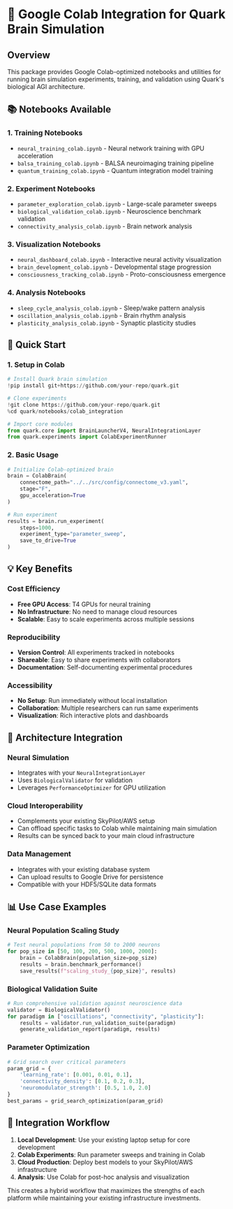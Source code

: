 # 🧠 Google Colab Integration for Quark Brain Simulation

## Overview

This package provides Google Colab-optimized notebooks and utilities for running brain simulation experiments, training, and validation using Quark's biological AGI architecture.

## 📚 Notebooks Available

### 1. **Training Notebooks**
- `neural_training_colab.ipynb` - Neural network training with GPU acceleration
- `balsa_training_colab.ipynb` - BALSA neuroimaging training pipeline
- `quantum_training_colab.ipynb` - Quantum integration model training

### 2. **Experiment Notebooks**
- `parameter_exploration_colab.ipynb` - Large-scale parameter sweeps
- `biological_validation_colab.ipynb` - Neuroscience benchmark validation
- `connectivity_analysis_colab.ipynb` - Brain network analysis

### 3. **Visualization Notebooks**
- `neural_dashboard_colab.ipynb` - Interactive neural activity visualization
- `brain_development_colab.ipynb` - Developmental stage progression
- `consciousness_tracking_colab.ipynb` - Proto-consciousness emergence

### 4. **Analysis Notebooks**
- `sleep_cycle_analysis_colab.ipynb` - Sleep/wake pattern analysis
- `oscillation_analysis_colab.ipynb` - Brain rhythm analysis
- `plasticity_analysis_colab.ipynb` - Synaptic plasticity studies

## 🚀 Quick Start

### 1. Setup in Colab
```python
# Install Quark brain simulation
!pip install git+https://github.com/your-repo/quark.git

# Clone experiments
!git clone https://github.com/your-repo/quark.git
%cd quark/notebooks/colab_integration

# Import core modules
from quark.core import BrainLauncherV4, NeuralIntegrationLayer
from quark.experiments import ColabExperimentRunner
```

### 2. Basic Usage
```python
# Initialize Colab-optimized brain
brain = ColabBrain(
    connectome_path="../../src/config/connectome_v3.yaml",
    stage="F",
    gpu_acceleration=True
)

# Run experiment
results = brain.run_experiment(
    steps=1000,
    experiment_type="parameter_sweep",
    save_to_drive=True
)
```

## 💡 Key Benefits

### **Cost Efficiency**
- **Free GPU Access**: T4 GPUs for neural training
- **No Infrastructure**: No need to manage cloud resources
- **Scalable**: Easy to scale experiments across multiple sessions

### **Reproducibility**
- **Version Control**: All experiments tracked in notebooks
- **Shareable**: Easy to share experiments with collaborators
- **Documentation**: Self-documenting experimental procedures

### **Accessibility**
- **No Setup**: Run immediately without local installation
- **Collaboration**: Multiple researchers can run same experiments
- **Visualization**: Rich interactive plots and dashboards

## 🔧 Architecture Integration

### **Neural Simulation**
- Integrates with your `NeuralIntegrationLayer`
- Uses `BiologicalValidator` for validation
- Leverages `PerformanceOptimizer` for GPU utilization

### **Cloud Interoperability**
- Complements your existing SkyPilot/AWS setup
- Can offload specific tasks to Colab while maintaining main simulation
- Results can be synced back to your main cloud infrastructure

### **Data Management**
- Integrates with your existing database system
- Can upload results to Google Drive for persistence
- Compatible with your HDF5/SQLite data formats

## 📊 Use Case Examples

### **Neural Population Scaling Study**
```python
# Test neural populations from 50 to 2000 neurons
for pop_size in [50, 100, 200, 500, 1000, 2000]:
    brain = ColabBrain(population_size=pop_size)
    results = brain.benchmark_performance()
    save_results(f"scaling_study_{pop_size}", results)
```

### **Biological Validation Suite**
```python
# Run comprehensive validation against neuroscience data
validator = BiologicalValidator()
for paradigm in ["oscillations", "connectivity", "plasticity"]:
    results = validator.run_validation_suite(paradigm)
    generate_validation_report(paradigm, results)
```

### **Parameter Optimization**
```python
# Grid search over critical parameters
param_grid = {
    'learning_rate': [0.001, 0.01, 0.1],
    'connectivity_density': [0.1, 0.2, 0.3],
    'neuromodulator_strength': [0.5, 1.0, 2.0]
}
best_params = grid_search_optimization(param_grid)
```

## 🔄 Integration Workflow

1. **Local Development**: Use your existing laptop setup for core development
2. **Colab Experiments**: Run parameter sweeps and training in Colab
3. **Cloud Production**: Deploy best models to your SkyPilot/AWS infrastructure
4. **Analysis**: Use Colab for post-hoc analysis and visualization

This creates a hybrid workflow that maximizes the strengths of each platform while maintaining your existing infrastructure investments.
